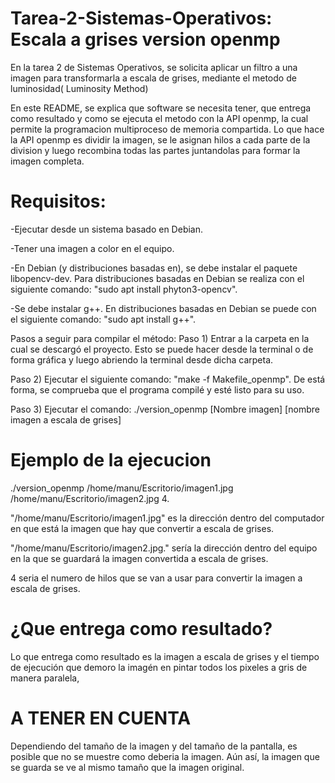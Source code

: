 # Tarea-2-Sistemas-Operativos: Escala a grises version openmp
En la tarea 2 de Sistemas Operativos, se solicita aplicar un filtro a una imagen para transformarla a escala de grises, mediante el metodo de luminosidad( Luminosity Method)

En este README, se explica que software se necesita tener, que entrega como resultado y como se ejecuta el metodo con la API openmp, la cual permite la programacion multiproceso de memoria compartida. 
Lo que hace la API openmp es dividir la imagen, se le asignan hilos a cada parte de la division y luego recombina todas las partes juntandolas para formar la imagen completa.
# Requisitos:
-Ejecutar desde un sistema basado en Debian.

-Tener una imagen a color en el equipo.

-En Debian (y distribuciones basadas en), se debe instalar el paquete libopencv-dev. Para distribuciones basadas en Debian se realiza con el siguiente comando: "sudo apt install phyton3-opencv".

-Se debe instalar g++. En distribuciones basadas en Debian se puede con el siguiente comando: "sudo apt install g++".

Pasos a seguir para compilar el método:
Paso 1) Entrar a la carpeta en la cual se descargó el proyecto. Esto se puede hacer desde la terminal o de forma gráfica y luego abriendo la terminal desde dicha carpeta.

Paso 2) Ejecutar el siguiente comando: "make -f Makefile_openmp". De está forma, se comprueba que el programa compilé y esté listo para su uso.

Paso 3) Ejecutar el comando: ./version_openmp [Nombre imagen] [nombre imagen a escala de grises]

# Ejemplo de la ejecucion
./version_openmp /home/manu/Escritorio/imagen1.jpg /home/manu/Escritorio/imagen2.jpg 4.

"/home/manu/Escritorio/imagen1.jpg" es la dirección dentro del computador en que está la imagen que hay que convertir a escala de grises.

"/home/manu/Escritorio/imagen2.jpg." sería la dirección dentro del equipo en la que se guardará la imagen convertida a escala de grises.

4 seria el numero de hilos que se van a usar para convertir la imagen a escala de grises.

# ¿Que entrega como resultado?
Lo que entrega como resultado es la imagen a escala de grises y el tiempo de ejecución que demoro la imagén en pintar todos los pixeles a gris de manera paralela,
# A TENER EN CUENTA
Dependiendo del tamaño de la imagen y del tamaño de la pantalla, es posible que no se muestre como deberia la imagen. Aún así, la imagen que se guarda se ve al mismo tamaño que la imagen original.
